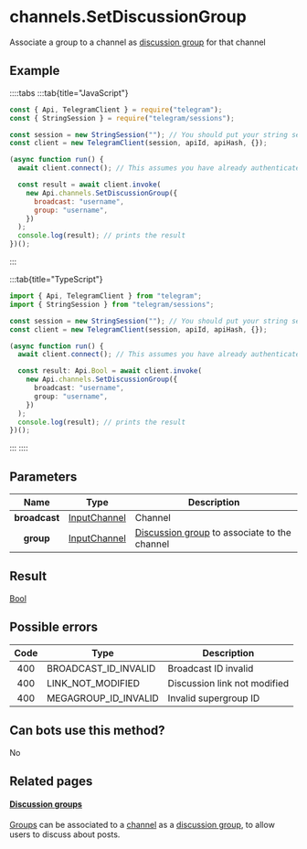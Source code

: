 # channels.SetDiscussionGroup

Associate a group to a channel as [discussion group](https://core.telegram.org/api/discussion) for that channel

## Example

::::tabs
:::tab{title="JavaScript"}

```js
const { Api, TelegramClient } = require("telegram");
const { StringSession } = require("telegram/sessions");

const session = new StringSession(""); // You should put your string session here
const client = new TelegramClient(session, apiId, apiHash, {});

(async function run() {
  await client.connect(); // This assumes you have already authenticated with .start()

  const result = await client.invoke(
    new Api.channels.SetDiscussionGroup({
      broadcast: "username",
      group: "username",
    })
  );
  console.log(result); // prints the result
})();
```

:::

:::tab{title="TypeScript"}

```ts
import { Api, TelegramClient } from "telegram";
import { StringSession } from "telegram/sessions";

const session = new StringSession(""); // You should put your string session here
const client = new TelegramClient(session, apiId, apiHash, {});

(async function run() {
  await client.connect(); // This assumes you have already authenticated with .start()

  const result: Api.Bool = await client.invoke(
    new Api.channels.SetDiscussionGroup({
      broadcast: "username",
      group: "username",
    })
  );
  console.log(result); // prints the result
})();
```

:::
::::

## Parameters

|     Name      | Type                                                        | Description                                                                              |
| :-----------: | ----------------------------------------------------------- | ---------------------------------------------------------------------------------------- |
| **broadcast** | [InputChannel](https://core.telegram.org/type/InputChannel) | Channel                                                                                  |
|   **group**   | [InputChannel](https://core.telegram.org/type/InputChannel) | [Discussion group](https://core.telegram.org/api/discussion) to associate to the channel |

## Result

[Bool](https://core.telegram.org/type/Bool)

## Possible errors

| Code | Type                 | Description                  |
| :--: | -------------------- | ---------------------------- |
| 400  | BROADCAST_ID_INVALID | Broadcast ID invalid         |
| 400  | LINK_NOT_MODIFIED    | Discussion link not modified |
| 400  | MEGAGROUP_ID_INVALID | Invalid supergroup ID        |

## Can bots use this method?

No

## Related pages

#### [Discussion groups](https://core.telegram.org/api/discussion)

[Groups](https://core.telegram.org/api/channel) can be associated to a [channel](https://core.telegram.org/api/channel) as a [discussion group](https://telegram.org/blog/privacy-discussions-web-bots), to allow users to discuss about posts.
